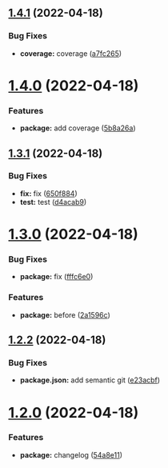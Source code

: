 ## [1.4.1](https://github.com/jdaoliveira/rimuru-test/compare/v1.4.0...v1.4.1) (2022-04-18)


### Bug Fixes

* **coverage:** coverage ([a7fc265](https://github.com/jdaoliveira/rimuru-test/commit/a7fc26535b5566a8d398972c1f758dfb6dc0e10d))

# [1.4.0](https://github.com/jdaoliveira/rimuru-test/compare/v1.3.1...v1.4.0) (2022-04-18)


### Features

* **package:** add coverage ([5b8a26a](https://github.com/jdaoliveira/rimuru-test/commit/5b8a26acfa8730625df6bb8409b14f0889565159))

## [1.3.1](https://github.com/jdaoliveira/rimuru-test/compare/v1.3.0...v1.3.1) (2022-04-18)


### Bug Fixes

* **fix:** fix ([650f884](https://github.com/jdaoliveira/rimuru-test/commit/650f88409883e1b5954f468c1685f75c5b805844))
* **test:** test ([d4acab9](https://github.com/jdaoliveira/rimuru-test/commit/d4acab9a4343bf5c3dd301436466c07d921f71ff))

# [1.3.0](https://github.com/jdaoliveira/rimuru-test/compare/v1.2.2...v1.3.0) (2022-04-18)


### Bug Fixes

* **package:** fix ([fffc6e0](https://github.com/jdaoliveira/rimuru-test/commit/fffc6e0a75007e8b5700066b55f6dc28e91d3814))


### Features

* **package:** before ([2a1596c](https://github.com/jdaoliveira/rimuru-test/commit/2a1596cf6f44c89ee6736c2155a6d906ba9d6060))

## [1.2.2](https://github.com/jdaoliveira/rimuru-test/compare/v1.2.1...v1.2.2) (2022-04-18)


### Bug Fixes

* **package.json:** add semantic git ([e23acbf](https://github.com/jdaoliveira/rimuru-test/commit/e23acbff8af57e86a08bb8ba01230b3adce408d4))

# [1.2.0](https://github.com/jdaoliveira/rimuru-test/compare/v1.1.3...v1.2.0) (2022-04-18)


### Features

* **package:** changelog ([54a8e11](https://github.com/jdaoliveira/rimuru-test/commit/54a8e11b0b690ec620d1695c168e1fba2d10d13c))
